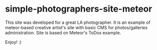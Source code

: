 # simple-photographers-site-meteor

This site was developed for a great LA photographer. It is an example of meteor-based creative artist's site with basic CMS for photos/galleries administration. Site is based on Meteor's ToDos example.

Enjoy! :)
